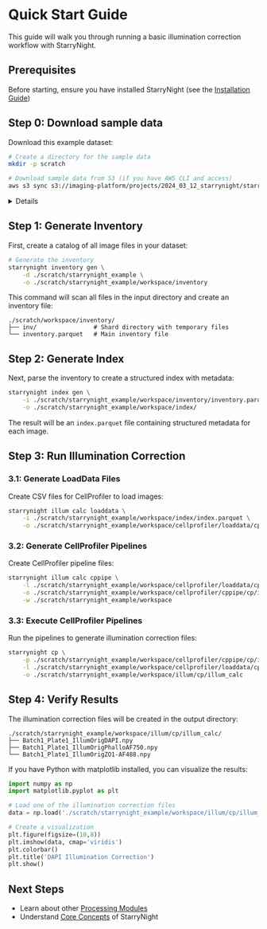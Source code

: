 # Quick Start Guide

This guide will walk you through running a basic illumination correction workflow with StarryNight.

## Prerequisites

Before starting, ensure you have installed StarryNight (see the [Installation Guide](installation.md))


## Step 0: Download sample data

Download this example dataset:

```bash
# Create a directory for the sample data
mkdir -p scratch

# Download sample data from S3 (if you have AWS CLI and access)
aws s3 sync s3://imaging-platform/projects/2024_03_12_starrynight/starrynight_example scratch/starrynight_example
```

<details markdown="1">

A sampling of a dataset was first downloaded like this:

```bash
export S3_PATH="s3://BUCKET/projects/PROJECT/BATCH"

# Copy SBS images
parallel mkdir -p scratch/starrynight_example/Source1/Batch1/images/Plate1/20X_c{1}_SBS-{1}/ ::: 1 2 3 4 5 6 7 8 9 10

parallel --match '.*' --match '(.*) (.*) (.*)' aws s3 cp "${S3_PATH}/images/Plate1/20X_c{1}_SBS-{1}/Well{2.1}_Point{2.1}_{2.2}_ChannelC,A,T,G,DAPI_Seq{2.3}.ome.tiff" "scratch/starrynight_example/Source1/Batch1/images/Plate1/20X_c{1}_SBS-{1}/" ::: 1 2 3 4 5 6 7 8 9 10 ::: "A1 0000 0000" "A1 0001 0001" "A2 0000 1025" "A2 0001 1026" "B1 0000 3075" "B1 0001 3076"

# Copy Cell Painting images
mkdir -p scratch/starrynight_example/Source1/Batch1/images/20X_CP_Plate1_20240319_122800_179

parallel --match '(.*) (.*) (.*)' aws s3 cp "${S3_PATH}/images/Plate1/20X_CP_Plate1_20240319_122800_179/Well{1.1}_Point{1.1}_{1.2}_ChannelPhalloAF750,ZO1-AF488,DAPI_Seq{1.3}.ome.tiff" "scratch/starrynight_example/Source1/Batch1/images/Plate1/20X_CP_Plate1_20240319_122800_179/" ::: "A1 0000 0000" "A1 0001 0001" "A2 0000 1025" "A2 0001 1026" "B1 0000 3075" "B1 0001 3076"

```

To keep data sizes manageable for this tutorial, the original files were compressed with this command, resulting in a 50x lossy compression:

```bash
find . -type f -name "*.ome.tiff" | parallel 'magick {} -compress jpeg -quality 80 {= s/\.ome\.tiff$/.compressed.tiff/ =}'
find . -type f -name "*.ome.tiff" -exec rm {} +
```

</details>


## Step 1: Generate Inventory

First, create a catalog of all image files in your dataset:

```bash
# Generate the inventory
starrynight inventory gen \
    -d ./scratch/starrynight_example \
    -o ./scratch/starrynight_example/workspace/inventory
```

This command will scan all files in the input directory and create an inventory file:

```
./scratch/workspace/inventory/
├── inv/                # Shard directory with temporary files
└── inventory.parquet   # Main inventory file
```

## Step 2: Generate Index

Next, parse the inventory to create a structured index with metadata:

```bash
starrynight index gen \
    -i ./scratch/starrynight_example/workspace/inventory/inventory.parquet \
    -o ./scratch/starrynight_example/workspace/index/
```

The result will be an `index.parquet` file containing structured metadata for each image.

## Step 3: Run Illumination Correction

### 3.1: Generate LoadData Files

Create CSV files for CellProfiler to load images:

```bash
starrynight illum calc loaddata \
    -i ./scratch/starrynight_example/workspace/index/index.parquet \
    -o ./scratch/starrynight_example/workspace/cellprofiler/loaddata/cp/illum/illum_calc
```

### 3.2: Generate CellProfiler Pipelines

Create CellProfiler pipeline files:

```bash
starrynight illum calc cppipe \
    -l ./scratch/starrynight_example/workspace/cellprofiler/loaddata/cp/illum/illum_calc/ \
    -o ./scratch/starrynight_example/workspace/cellprofiler/cppipe/cp/illum/illum_calc \
    -w ./scratch/starrynight_example/workspace
```

### 3.3: Execute CellProfiler Pipelines

Run the pipelines to generate illumination correction files:

```bash
starrynight cp \
    -p ./scratch/starrynight_example/workspace/cellprofiler/cppipe/cp/illum/illum_calc/ \
    -l ./scratch/starrynight_example/workspace/cellprofiler/loaddata/cp/illum/illum_calc \
    -o ./scratch/starrynight_example/workspace/illum/cp/illum_calc
```

## Step 4: Verify Results

The illumination correction files will be created in the output directory:

```
./scratch/starrynight_example/workspace/illum/cp/illum_calc/
├── Batch1_Plate1_IllumOrigDAPI.npy
├── Batch1_Plate1_IllumOrigPhalloAF750.npy
└── Batch1_Plate1_IllumOrigZO1-AF488.npy
```

If you have Python with matplotlib installed, you can visualize the results:

```python
import numpy as np
import matplotlib.pyplot as plt

# Load one of the illumination correction files
data = np.load('./scratch/starrynight_example/workspace/illum/cp/illum_calc/Batch1_Plate1_IllumOrigDAPI.npy')

# Create a visualization
plt.figure(figsize=(10,8))
plt.imshow(data, cmap='viridis')
plt.colorbar()
plt.title('DAPI Illumination Correction')
plt.show()
```

## Next Steps

- Learn about other [Processing Modules](../user/modules.md)
- Understand [Core Concepts](../user/core-concepts.md) of StarryNight
